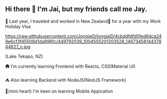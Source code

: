 ## Hi there 👋 I'm Jai, but my friends call me Jay.
  🦊 Last year, I traveled and worked in New Zealand🥝 for a year with my Work Holiday Visa 

  https://raw.githubusercontent.com/JongjaiD/jongjaiD/4cbddfdfd0fed6dca249e6cf3f45508d1da996fc/449792039_1004555201203528_1467345814437844627_n.jpg

  (Lake Tekapo, NZ)
  
  🛖 I’m currently learning Frontend with Reacts, CSS(Material UI)
  
  ⛺ Also learning Backend with NodeJS(NestJS Framework)
  
  🤞(mini heart) I'm keen on learning Mobile Appication 
<!--
**JongjaiD/jongjaiD** is a ✨ _special_ ✨ repository because its `README.md` (this file) appears on your GitHub profile.

Here are some ideas to get you started:

- 🔭 I’m currently working on ...
- 🌱 I’m currently learning ...
- 👯 I’m looking to collaborate on ...
- 🤔 I’m looking for help with ...
- 💬 Ask me about ...
- 📫 How to reach me: ...
- 😄 Pronouns: ...
- ⚡ Fun fact: ...
-->
